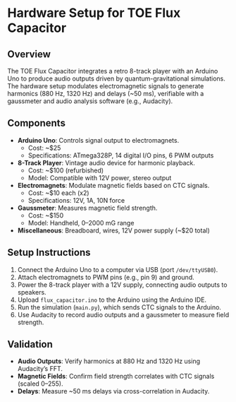 # Hardware Setup for TOE Flux Capacitor

## Overview
The TOE Flux Capacitor integrates a retro 8-track player with an Arduino Uno to produce audio outputs driven by quantum-gravitational simulations. The hardware setup modulates electromagnetic signals to generate harmonics (880 Hz, 1320 Hz) and delays (~50 ms), verifiable with a gaussmeter and audio analysis software (e.g., Audacity).

## Components
- **Arduino Uno**: Controls signal output to electromagnets.
  - Cost: ~$25
  - Specifications: ATmega328P, 14 digital I/O pins, 6 PWM outputs
- **8-Track Player**: Vintage audio device for harmonic playback.
  - Cost: ~$100 (refurbished)
  - Model: Compatible with 12V power, stereo output
- **Electromagnets**: Modulate magnetic fields based on CTC signals.
  - Cost: ~$10 each (x2)
  - Specifications: 12V, 1A, 10N force
- **Gaussmeter**: Measures magnetic field strength.
  - Cost: ~$150
  - Model: Handheld, 0–2000 mG range
- **Miscellaneous**: Breadboard, wires, 12V power supply (~$20 total)

## Setup Instructions
1. Connect the Arduino Uno to a computer via USB (port `/dev/ttyUSB0`).
2. Attach electromagnets to PWM pins (e.g., pin 9) and ground.
3. Power the 8-track player with a 12V supply, connecting audio outputs to speakers.
4. Upload `flux_capacitor.ino` to the Arduino using the Arduino IDE.
5. Run the simulation (`main.py`), which sends CTC signals to the Arduino.
6. Use Audacity to record audio outputs and a gaussmeter to measure field strength.

## Validation
- **Audio Outputs**: Verify harmonics at 880 Hz and 1320 Hz using Audacity’s FFT.
- **Magnetic Fields**: Confirm field strength correlates with CTC signals (scaled 0–255).
- **Delays**: Measure ~50 ms delays via cross-correlation in Audacity.
